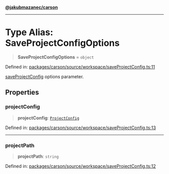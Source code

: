 [**@jakubmazanec/carson**](../README.md)

---

# Type Alias: SaveProjectConfigOptions

> **SaveProjectConfigOptions** = `object`

Defined in:
[packages/carson/source/workspace/saveProjectConfig.ts:11](https://github.com/jakubmazanec/tools/blob/d956cf350ae3e6bad1df754a19dfbabb088c1451/packages/carson/source/workspace/saveProjectConfig.ts#L11)

[saveProjectConfig](../functions/saveProjectConfig.md) options parameter.

## Properties

### projectConfig

> **projectConfig**: [`ProjectConfig`](ProjectConfig.md)

Defined in:
[packages/carson/source/workspace/saveProjectConfig.ts:13](https://github.com/jakubmazanec/tools/blob/d956cf350ae3e6bad1df754a19dfbabb088c1451/packages/carson/source/workspace/saveProjectConfig.ts#L13)

---

### projectPath

> **projectPath**: `string`

Defined in:
[packages/carson/source/workspace/saveProjectConfig.ts:12](https://github.com/jakubmazanec/tools/blob/d956cf350ae3e6bad1df754a19dfbabb088c1451/packages/carson/source/workspace/saveProjectConfig.ts#L12)
